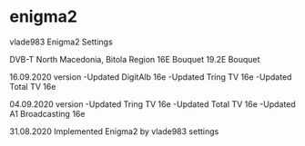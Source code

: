# enigma2
vlade983 Enigma2 Settings

DVB-T North Macedonia, Bitola Region
16E Bouquet
19.2E Bouquet

16.09.2020 version
-Updated DigitAlb 16e
-Updated Tring TV 16e
-Updated Total TV 16e

04.09.2020 version
-Updated Tring TV 16e
-Updated Total TV 16e
-Updated A1 Broadcasting 16e

31.08.2020
Implemented Enigma2 by vlade983 settings
